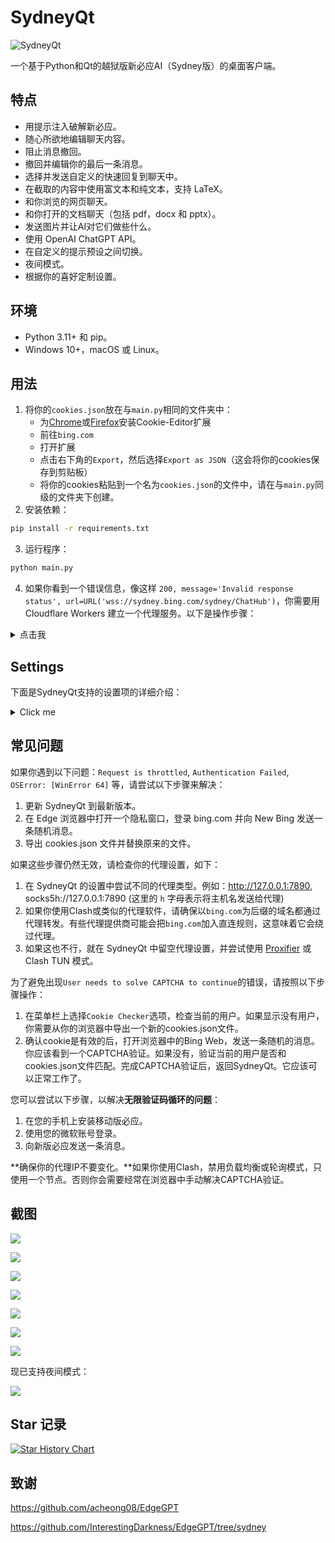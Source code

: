 # SydneyQt

![SydneyQt](https://socialify.git.ci/juzeon/SydneyQt/image?font=Inter&forks=1&logo=https%3A%2F%2Fupload.wikimedia.org%2Fwikipedia%2Fcommons%2F9%2F9c%2FBing_Fluent_Logo.svg&name=1&owner=1&pattern=Signal&stargazers=1&theme=Light)

一个基于Python和Qt的越狱版新必应AI（Sydney版）的桌面客户端。

## 特点

- 用提示注入破解新必应。
- 随心所欲地编辑聊天内容。
- 阻止消息撤回。
- 撤回并编辑你的最后一条消息。
- 选择并发送自定义的快速回复到聊天中。
- 在截取的内容中使用富文本和纯文本，支持 LaTeX。
- 和你浏览的网页聊天。
- 和你打开的文档聊天（包括 pdf，docx 和 pptx）。
- 发送图片并让AI对它们做些什么。
- 使用 OpenAI ChatGPT API。
- 在自定义的提示预设之间切换。
- 夜间模式。
- 根据你的喜好定制设置。

## 环境

- Python 3.11+ 和 pip。
- Windows 10+，macOS 或 Linux。

## 用法

1. 将你的`cookies.json`放在与`main.py`相同的文件夹中：
   - 为[Chrome](https://chrome.google.com/webstore/detail/cookie-editor/hlkenndednhfkekhgcdicdfddnkalmdm)或[Firefox](https://addons.mozilla.org/en-US/firefox/addon/cookie-editor/)安装Cookie-Editor扩展
   - 前往`bing.com`
   - 打开扩展
   - 点击右下角的`Export`，然后选择`Export as JSON`（这会将你的cookies保存到剪贴板）
   - 将你的cookies粘贴到一个名为`cookies.json`的文件中，请在与`main.py`同级的文件夹下创建。
2. 安装依赖：

```bash
pip install -r requirements.txt
```

3. 运行程序：

```bash
python main.py
```

4. 如果你看到一个错误信息，像这样 `200, message='Invalid response status', url=URL('wss://sydney.bing.com/sydney/ChatHub')`，你需要用 Cloudflare Workers 建立一个代理服务。以下是操作步骤：

<details>
<summary>点击我</summary>

1. 点击[这个链接](https://dash.cloudflare.com/)，登录或注册一个 Cloudflare 账号。
2. 在侧边栏，选择 `Workers & Pages`。
3. 在打开的页面，点击 `Create application`。
4. 选择 `Create Worker`。
5. 给你的 worker 起一个名字，然后点击 `Deploy`。
6. 在 worker 详情页面，点击 `Quick edit`。
7. 从[这里](https://github.com/adams549659584/go-proxy-bingai/blob/master/cloudflare/worker.js)复制所有的代码，然后粘贴到 `worker.js` 中，覆盖原有的代码。然后点击 `Save and deploy`。
8. 复制 worker 域名，看起来像 `xxxx-xxxx-xxxx.xxxx.workers.dev`（请填入域名，而不是URL：不是`https://xxxx-xxxx-xxxx.xxxx.workers.dev/`，请移除前后缀），然后粘贴到 SydneyQt 的设置对话框中的 `Wss Domain`。然后点击 `Save`。
</details>

## Settings

下面是SydneyQt支持的设置项的详细介绍：

<details>
<summary>Click me</summary>

- Wss Domain：用于代理websocket接口，破解地域限制。
- Proxy：访问New Bing使用的代理，建议为http代理，例如Clash的7890端口。如果使用了Cloudflare反代的Wss域名，可能不需要梯子就能连接，但由于创建会话的HTTP GET接口依旧被墙，所以还是需要代理。
- Dark Mode：导入了Python Qt的一个自定义css实现暗黑模式效果，部分UI上可能会出现小小的渲染问题，例如文字溢出按钮等。
- Conversation Style：New Bing提供三种聊天模式，即Creative、Balanced、Precise。其中Creative和Precise模式后台是GPT-4，Balanced模式后台是GPT-3.5。建议使用Creative模式。
- No Suggestion：New Bing会根据AI的输出结果，生成三个建议的用户回复。勾选之后不显示建议栏，但实际上AI仍然会生成建议，也就是在每轮消息发送结束后要等待一段时间，这个就算通过修改optionsSets也没法关闭。
- No Search Result：目前禁用搜索的方式有在越狱prompt中指示、在每个用户发送的消息后面自动加上「#no_search」关键词这两种。这个选项使用的是第二种。
- Font Family and Size：上下文框和输入框字体字号设置。
- Stretch Factor：用来调节Chat Context和User Input输入框的占位比例，是一个整数。这个值越大，代表Chat Context越高，相应的，User Input高度就越小。
- Suggestion on Message Revoke：由于微软的限制，AI可能在输出一段内容后突然意识到不对，然后把消息撤回并道歉。当然在第三方客户端里撤回是无效的，顶多就是后续内容无法输出了。但与此同时也不会生成回复建议了。因此这个地方的文本是在这种时候用来替代建议栏显示的文本的。默认是`Continue from where you stopped`，指示AI继续输出。由于新发送的消息是将聊天记录上下文附带在webpage_context中的，不会经过外置审查，因此AI可以就刚刚中断的内容续写，除非在续写的内容中又一次出现了敏感输出。
- Revoke Auto Reply Count：如果值不为0，则当检测到消息被撤回时自动发送「消息撤回建议」的文本，以让AI继续写。最大发送次数不会超过这个地方设置的数值。
- Send Quick Responses Straightforward：输入框顶上有个Quick的按钮，用于快速发送一些模板文本。例如「翻译上面的文字为中文」之类的。这个选项在激活状态时，如果点击了Quick中的某一个模板文本，输入框里又没有文字时，就直接把模板文本发送给AI；而如果输入框中有文字时，就把模板文本加在已有文本的下面。

下面是一些ChatGPT相关的设置，因为SydneyQt是支持OpenAI的API的：

- OpenAI Key：API密钥，通常以`sk-`开头，但程序不会进行检测。
- OpenAI Endpoint：自定义OpenAI API的端点，在使用第三方分销商时有用，例如国内的`openai-sb.com`提供的API就比官方便宜不少。需要以`/v1`结尾。
- Short Model & Long Model & Model Switching Threshold：现在GPT-3.5支持4k和16k两种模型了，两种模型收费不一样。如何尽可能地减少开销？那当然是长文本用长模型，短文本用短模型了。Model Switching Threshold是一个token计数，如果当前Chat Context的token计数大于这个值，那下一次发送请求时就用Long Model，反之则用Short Model。
- Model Temperature：模型的temperature，在0到2之间，数值越大模型的输出越随机。通常保持默认即可。
</details>

## 常见问题

如果你遇到以下问题：`Request is throttled`, `Authentication Failed`, `OSError: [WinError 64]` 等，请尝试以下步骤来解决：

1. 更新 SydneyQt 到最新版本。
2. 在 Edge 浏览器中打开一个隐私窗口，登录 bing.com 并向 New Bing 发送一条随机消息。
3. 导出 cookies.json 文件并替换原来的文件。

如果这些步骤仍然无效，请检查你的代理设置，如下：

1. 在 SydneyQt 的设置中尝试不同的代理类型。例如：http://127.0.0.1:7890, socks5h://127.0.0.1:7890 (这里的 `h` 字母表示将主机名发送给代理)
2. 如果你使用Clash或类似的代理软件，请确保以`bing.com`为后缀的域名都通过代理转发。有些代理提供商可能会把`bing.com`加入直连规则，这意味着它会绕过代理。
3. 如果这也不行，就在 SydneyQt 中留空代理设置，并尝试使用 [Proxifier](https://www.proxifier.com/) 或 Clash TUN 模式。

为了避免出现`User needs to solve CAPTCHA to continue`的错误，请按照以下步骤操作：
1. 在菜单栏上选择`Cookie Checker`选项，检查当前的用户。如果显示没有用户，你需要从你的浏览器中导出一个新的cookies.json文件。
2. 确认cookie是有效的后，打开浏览器中的Bing Web，发送一条随机的消息。你应该看到一个CAPTCHA验证。如果没有，验证当前的用户是否和cookies.json文件匹配。完成CAPTCHA验证后，返回SydneyQt。它应该可以正常工作了。

您可以尝试以下步骤，以解决**无限验证码循环的问题**：

1. 在您的手机上安装移动版必应。
2. 使用您的微软账号登录。
3. 向新版必应发送一条消息。

**确保你的代理IP不要变化。**如果你使用Clash，禁用负载均衡或轮询模式，只使用一个节点。否则你会需要经常在浏览器中手动解决CAPTCHA验证。


## 截图

![](docs/1.png)

![](docs/2.png)

![](docs/3.png)

![](docs/4.png)

![](docs/5.png)

![](docs/6.png)

![](docs/7.png)

现已支持夜间模式：

![](docs/8.png)

## Star 记录

[![Star History Chart](https://api.star-history.com/svg?repos=juzeon/SydneyQt&type=Date)](https://star-history.com/#juzeon/SydneyQt&Date)

## 致谢

<https://github.com/acheong08/EdgeGPT>

<https://github.com/InterestingDarkness/EdgeGPT/tree/sydney>